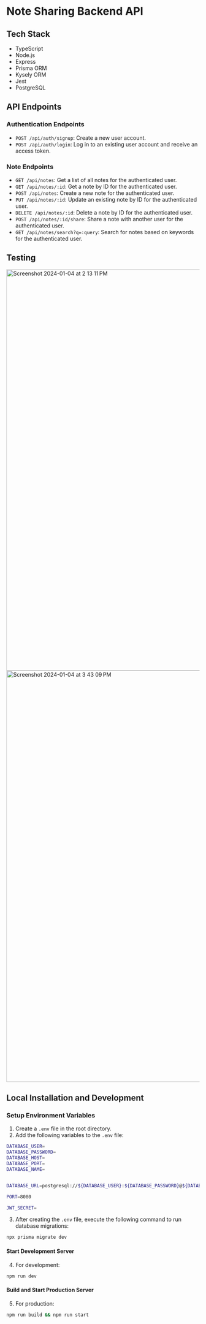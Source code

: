 # Note Sharing Backend API

## Tech Stack

- TypeScript
- Node.js
- Express
- Prisma ORM
- Kysely ORM
- Jest
- PostgreSQL


## API Endpoints

### Authentication Endpoints
- `POST /api/auth/signup`: Create a new user account.
- `POST /api/auth/login`: Log in to an existing user account and receive an access token.

### Note Endpoints
- `GET /api/notes`: Get a list of all notes for the authenticated user.
- `GET /api/notes/:id`: Get a note by ID for the authenticated user.
- `POST /api/notes`: Create a new note for the authenticated user.
- `PUT /api/notes/:id`: Update an existing note by ID for the authenticated user.
- `DELETE /api/notes/:id`: Delete a note by ID for the authenticated user.
- `POST /api/notes/:id/share`: Share a note with another user for the authenticated user.
- `GET /api/notes/search?q=:query`: Search for notes based on keywords for the authenticated user.

## Testing 

<img width="1047" alt="Screenshot 2024-01-04 at 2 13 11 PM" src="https://github.com/sakkurthi-sashank/notes-sharing/assets/126908332/81978f91-df39-4eba-b3af-7b7783bf9e84">
<img width="1074" alt="Screenshot 2024-01-04 at 3 43 09 PM" src="https://github.com/sakkurthi-sashank/notes-sharing/assets/126908332/ae2451fd-5864-4aa6-942c-6746b9018542">

## Local Installation and Development

### Setup Environment Variables
1. Create a `.env` file in the root directory.
2. Add the following variables to the `.env` file:

```bash
DATABASE_USER=
DATABASE_PASSWORD=
DATABASE_HOST=
DATABASE_PORT=
DATABASE_NAME=


DATABASE_URL=postgresql://${DATABASE_USER}:${DATABASE_PASSWORD}@${DATABASE_HOST}:${DATABASE_PORT}/${DATABASE_NAME}?schema=public

PORT=8080

JWT_SECRET=
```

3. After creating the `.env` file, execute the following command to run database migrations:

```bash
npx prisma migrate dev

```

#### Start Development Server
4. For development:

```bash
npm run dev

```

#### Build and Start Production Server
5. For production:

```bash
npm run build && npm run start

```






